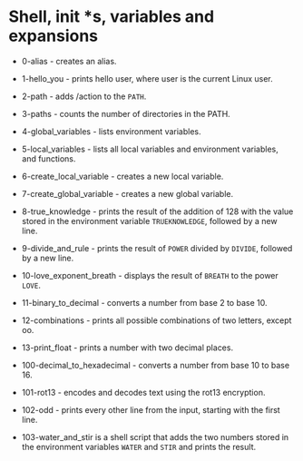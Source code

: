 # Shell, init *s, variables and expansions #

* 0-alias - creates an alias.

* 1-hello_you - prints hello user, where user is the current Linux user.

* 2-path - adds /action to the ```PATH```.

* 3-paths - counts the number of directories in the PATH.

* 4-global_variables - lists environment variables.

* 5-local_variables - lists all local variables and environment variables, and functions.

* 6-create_local_variable - creates a new local variable.

* 7-create_global_variable - creates a new global variable.

* 8-true_knowledge - prints the result of the addition of 128 with the value stored in the environment variable ```TRUEKNOWLEDGE```, followed by a new line.

* 9-divide_and_rule - prints the result of ```POWER``` divided by ```DIVIDE```, followed by a new line.

* 10-love_exponent_breath - displays the result of ```BREATH``` to the power ```LOVE```.

* 11-binary_to_decimal - converts a number from base 2 to base 10.

* 12-combinations - prints all possible combinations of two letters, except oo.

* 13-print_float - prints a number with two decimal places.

* 100-decimal_to_hexadecimal - converts a number from base 10 to base 16.

* 101-rot13 - encodes and decodes text using the rot13 encryption.

* 102-odd - prints every other line from the input, starting with the first line.

* 103-water_and_stir is a shell script that adds the two numbers stored in the environment variables ```WATER``` and ```STIR``` and prints the result.
